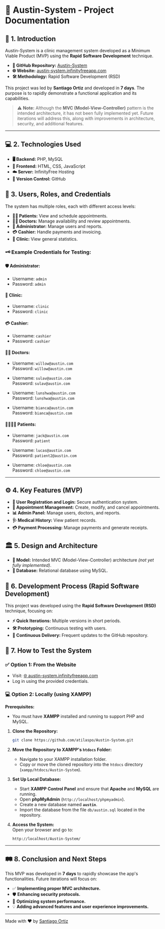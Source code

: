 
# 🚀 Austin-System - Project Documentation

## 📝 1. Introduction
Austin-System is a clinic management system developed as a Minimum Viable Product (MVP) using the **Rapid Software Development** technique.  
- **📂 GitHub Repository:** [Austin-System](https://github.com/atilaspo/Austin-System)  
- **🌐 Website:** [austin-system.infinityfreeapp.com](https://austin-system.infinityfreeapp.com)  
- **🛠️ Methodology:** Rapid Software Development (RSD)  

This project was led by **Santiago Ortiz** and developed in **7 days**. The purpose is to rapidly demonstrate a functional application and its capabilities.  

> ⚠️ **Note:** Although the **MVC (Model-View-Controller)** pattern is the intended architecture, it has not been fully implemented yet. Future iterations will address this, along with improvements in architecture, security, and additional features.

---

## 💻 2. Technologies Used
- **🖥️ Backend:** PHP, MySQL  
- **🎨 Frontend:** HTML, CSS, JavaScript  
- **☁️ Server:** InfinityFree Hosting  
- **💾 Version Control:** GitHub  

## 👥 3. Users, Roles, and Credentials
The system has multiple roles, each with different access levels:

- **👨‍⚕️ Patients:** View and schedule appointments.  
- **👩‍⚕️ Doctors:** Manage availability and review appointments.  
- **🔑 Administrator:** Manage users and reports.  
- **💳 Cashier:** Handle payments and invoicing.  
- **🏥 Clinic:** View general statistics.  

### 🗝️ Example Credentials for Testing:

#### **🛡️ Administrator:**  
- Username: `admin`  
- Password: `admin`  

#### **🏥 Clinic:**  
- Username: `clinic`  
- Password: `clinic`  

#### **💳 Cashier:**  
- Username: `cashier`  
- Password: `cashier`  

#### **👨‍⚕️ Doctors:**  
- Username: `willow@austin.com`  
  Password: `willow@austin.com`  

- Username: `sulav@austin.com`  
  Password: `sulav@austin.com`  

- Username: `lunshwa@austin.com`  
  Password: `lunshwa@austin.com`  

- Username: `bianca@austin.com`  
  Password: `bianca@austin.com`  

#### **👨‍👩‍👧‍👦 Patients:**  
- Username: `jack@austin.com`  
  Password: `patient`  

- Username: `lucas@austin.com`  
  Password: `patient2@austin.com`  

- Username: `chloe@austin.com`  
  Password: `chloe@austin.com`  

---

## ⚙️ 4. Key Features (MVP)
- **🔐 User Registration and Login:** Secure authentication system.  
- **📅 Appointment Management:** Create, modify, and cancel appointments.  
- **📊 Admin Panel:** Manage users, doctors, and reports.  
- **🩺 Medical History:** View patient records.  
- **💳 Payment Processing:** Manage payments and generate receipts.  

## 🏛️ 5. Design and Architecture
- **📐 Model:** Intended MVC (Model-View-Controller) architecture *(not yet fully implemented)*.  
- **💾 Database:** Relational database using MySQL.  

## 🚀 6. Development Process (Rapid Software Development)
This project was developed using the **Rapid Software Development (RSD)** technique, focusing on:
- **⚡ Quick Iterations:** Multiple versions in short periods.  
- **🛠️ Prototyping:** Continuous testing with users.  
- **🔄 Continuous Delivery:** Frequent updates to the GitHub repository.  

## 🧪 7. How to Test the System
### ✅ Option 1: From the Website
- Visit: [🌐 austin-system.infinityfreeapp.com](https://austin-system.infinityfreeapp.com)  
- Log in using the provided credentials.  

### 💻 Option 2: Locally (using XAMPP)  
**Prerequisites:**  
- You must have **XAMPP** installed and running to support PHP and MySQL.  

1. **Clone the Repository:**  
   ```bash
   git clone https://github.com/atilaspo/Austin-System.git
   ```

2. **Move the Repository to XAMPP's `htdocs` Folder:**  
   - Navigate to your XAMPP installation folder.  
   - Copy or move the cloned repository into the `htdocs` directory (`xampp/htdocs/Austin-System`).  

3. **Set Up Local Database:**  
   - Start **XAMPP Control Panel** and ensure that **Apache** and **MySQL** are running.  
   - Open **phpMyAdmin** (`http://localhost/phpmyadmin`).  
   - Create a new database named **`austin`**.  
   - Import the database from the file `db/austin.sql` located in the repository.  

4. **Access the System:**  
   Open your browser and go to:  
   ```
   http://localhost/Austin-System/
   ```

---

## 🛤️ 8. Conclusion and Next Steps
This MVP was developed in **7 days** to rapidly showcase the app's functionalities. Future iterations will focus on:
- ✅ **Implementing proper MVC architecture.**  
- 🛡️ **Enhancing security protocols.**  
- 🚀 **Optimizing system performance.**  
- 💡 **Adding advanced features and user experience improvements.**  

---

Made with ❤️ by [Santiago Ortiz](https://github.com/atilaspo)  
